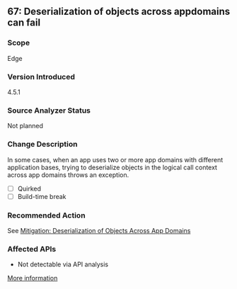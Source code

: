 ## 67: Deserialization of objects across appdomains can fail

### Scope
Edge

### Version Introduced
4.5.1

### Source Analyzer Status
Not planned

### Change Description
In some cases, when an app uses two or more app domains with different application bases, trying to deserialize objects in the logical call context across app domains throws an exception. 

- [ ] Quirked
- [ ] Build-time break

### Recommended Action
See [Mitigation: Deserialization of Objects Across App Domains](https://msdn.microsoft.com/en-us/library/dn458353(v=vs.110).aspx)

### Affected APIs
* Not detectable via API analysis

[More information](https://msdn.microsoft.com/en-us/library/dn458360(v=vs.110).aspx)
